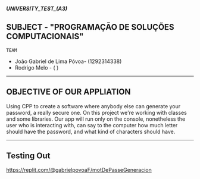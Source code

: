 *********UNIVERSITY_TEST_(A3)*********

## SUBJECT - "PROGRAMAÇÃO DE SOLUÇÕES COMPUTACIONAIS"

</hr>

````TEAM````
<ul>
<li>João Gabriel de Lima Póvoa- (1292314338)</li>
<li>Rodrigo Melo - (  ) </li>
</ul>
<hr />


## OBJECTIVE OF OUR APPLIATION
<p>
Using CPP to create a software where anybody else can generate your password, a really secure one.
On this project we're working with classes and some libraries.
Our app will run only on the console, nonetheless the user who is interacting with, can say to the computer
how much letter should have the password, and what kind of characters should have. 

</p>
<hr/>

## Testing Out
https://replit.com/@gabrielpovoaF/motDePasseGeneracion
